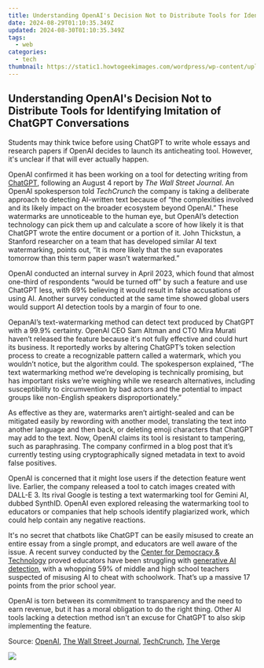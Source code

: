 ```yaml
---
title: Understanding OpenAI's Decision Not to Distribute Tools for Identifying Imitation of ChatGPT Conversations
date: 2024-08-29T01:10:35.349Z
updated: 2024-08-30T01:10:35.349Z
tags:
  - web
categories:
  - tech
thumbnail: https://static1.howtogeekimages.com/wordpress/wp-content/uploads/2024/01/chatgpt-hero.jpg
---
```


## Understanding OpenAI's Decision Not to Distribute Tools for Identifying Imitation of ChatGPT Conversations

Students may think twice before using ChatGPT to write whole essays and research papers if OpenAI decides to launch its anticheating tool. However, it's unclear if that will ever actually happen.

 OpenAI confirmed it has been working on a tool for detecting writing from [ChatGPT](https://smart-video-editing.techidaily.com/new-how-to-find-free-sites-for-sound-effect-and-add-them-in-final-cut-pro-for-2024/), following an August 4 report by _The Wall Street Journal_. An OpenAI spokesperson told _TechCrunch_ the company is taking a deliberate approach to detecting AI-written text because of “the complexities involved and its likely impact on the broader ecosystem beyond OpenAI.” These watermarks are unnoticeable to the human eye, but OpenAI’s detection technology can pick them up and calculate a score of how likely it is that ChatGPT wrote the entire document or a portion of it. John Thickstun, a Stanford researcher on a team that has developed similar AI text watermarking, points out, “It is more likely that the sun evaporates tomorrow than this term paper wasn’t watermarked.”

 OpenAI conducted an internal survey in April 2023, which found that almost one-third of respondents “would be turned off” by such a feature and use ChatGPT less, with 69% believing it would result in false accusations of using AI. Another survey conducted at the same time showed global users would support AI detection tools by a margin of four to one.

 OepanAI’s text-watermarking method can detect text produced by ChatGPT with a 99.9% certainty. OpenAI CEO Sam Altman and CTO Mira Murati haven’t released the feature because it's not fully effective and could hurt its business. It reportedly works by altering ChatGPT’s token selection process to create a recognizable pattern called a watermark, which you wouldn’t notice, but the algorithm could. The spokesperson explained, “The text watermarking method we’re developing is technically promising, but has important risks we’re weighing while we research alternatives, including susceptibility to circumvention by bad actors and the potential to impact groups like non-English speakers disproportionately.”

 As effective as they are, watermarks aren’t airtight-sealed and can be mitigated easily by rewording with another model, translating the text into another language and then back, or deleting emoji characters that ChatGPT may add to the text. Now, OpenAI claims its tool is resistant to tampering, such as paraphrasing. The company confirmed in a blog post that it’s currently testing using cryptographically signed metadata in text to avoid false positives.

 OpenAI is concerned that it might lose users if the detection feature went live. Earlier, the company released a tool to catch images created with DALL-E 3\. Its rival Google is testing a text watermarking tool for Gemini AI, dubbed SynthID. OpenAI even explored releasing the watermarking tool to educators or companies that help schools identify plagiarized work, which could help contain any negative reactions.

 It's no secret that chatbots like ChatGPT can be easily misused to create an entire essay from a single prompt, and educators are well aware of the issue. A recent survey conducted by the [Center for Democracy & Technology](https://cdt.org/press/new-research-educators-still-struggling-with-generative-ai-detection-discipline-and-distrust-despite-increased-school-guidance/) proved educators have been struggling with [generative AI detection](https://network-issues.techidaily.com/gfxui-interrupt-windows-issue-coming-soon-fix/), with a whopping 59% of middle and high school teachers suspected of misusing AI to cheat with schoolwork. That’s up a massive 17 points from the prior school year.

 OpenAI is torn between its commitment to transparency and the need to earn revenue, but it has a moral obligation to do the right thing. Other AI tools lacking a detection method isn't an excuse for ChatGPT to also skip implementing the feature.

 Source: [OpenAI](https://openai.com/index/understanding-the-source-of-what-we-see-and-hear-online/), [The Wall Street Journal](https://www.wsj.com/tech/ai/openai-tool-chatgpt-cheating-writing-135b755a), [TechCrunch](https://techcrunch.com/2024/08/04/openai-says-its-taking-a-deliberate-approach-to-releasing-tools-that-can-detect-writing-from-chatgpt/), [The Verge](https://www.theverge.com/2024/8/4/24213268/openai-chatgpt-text-watermark-cheat-detection-tool)

<ins class="adsbygoogle"
     style="display:block"
     data-ad-format="autorelaxed"
     data-ad-client="ca-pub-7571918770474297"
     data-ad-slot="1223367746"></ins>



<ins class="adsbygoogle"
     style="display:block"
     data-ad-client="ca-pub-7571918770474297"
     data-ad-slot="8358498916"
     data-ad-format="auto"
     data-full-width-responsive="true"></ins>



<!-- affiliate ads begin -->
<a href="https://shop.incomedia.eu/order/checkout.php?PRODS=12730965&QTY=1&AFFILIATE=108875&CART=1"><img src="https://incomedia.eu/files/images/affiliates/w5/03_WBSX5_728x90_red_CTA.jpg" border="0"></a>
<!-- affiliate ads end -->